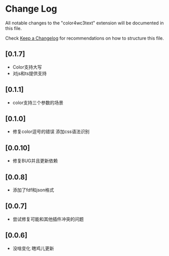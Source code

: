 # Change Log

All notable changes to the "color4wc3text" extension will be documented in this file.

Check [Keep a Changelog](http://keepachangelog.com/) for recommendations on how to structure this file.

## [0.1.7]

- Color支持大写
- 对js和ts提供支持

## [0.1.1]

- color支持三个参数的场景

## [0.1.0]

- 修复color逗号的错误 添加css语法识别

## [0.0.10]

- 修复BUG并且更新依赖

## [0.0.8]

- 添加了fdf和json格式

## [0.0.7]

- 尝试修复可能和其他插件冲突的问题

## [0.0.6]

- 没啥变化 瞎鸡儿更新
